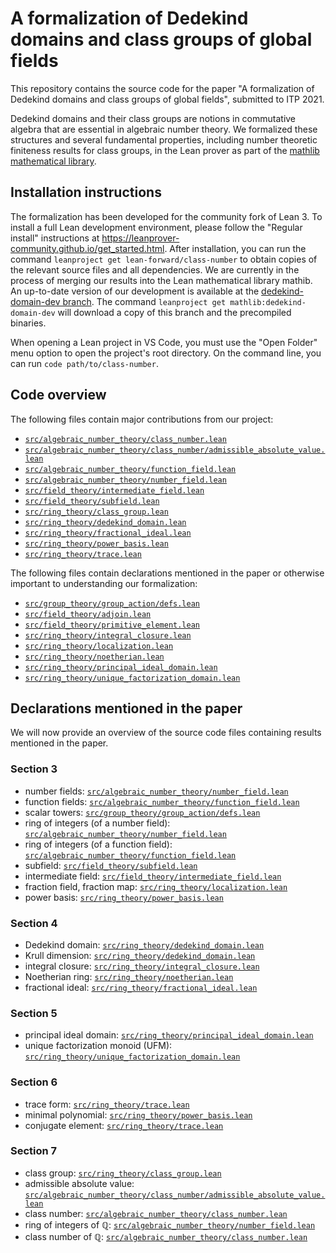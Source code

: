 # A formalization of Dedekind domains and class groups of global fields

This repository contains the source code for the paper "A formalization of Dedekind domains and class groups of global fields", submitted to ITP 2021.

Dedekind domains and their class groups are notions in commutative algebra that are essential in algebraic number theory.
We formalized these structures and several fundamental properties, including number theoretic finiteness results for class groups, in the Lean prover as part of the [mathlib mathematical library](https://github.com/leanprover-community/mathlib).

## Installation instructions

The formalization has been developed for the community fork of Lean 3.
To install a full Lean development environment, please follow the "Regular install" instructions at <https://leanprover-community.github.io/get_started.html>.
After installation, you can run the command `leanproject get lean-forward/class-number` to obtain copies of the relevant source files and all dependencies.
We are currently in the process of merging our results into the Lean mathematical library mathib.
An up-to-date version of our development is available at the [dedekind-domain-dev branch](https://github.com/leanprover-community/mathlib/tree/dedekind-domain-dev/).
The command `leanproject get mathlib:dedekind-domain-dev` will download a copy of this branch and the precompiled binaries.

When opening a Lean project in VS Code, you must use the "Open Folder" menu option to open the project's root directory.
On the command line, you can run `code path/to/class-number`.

## Code overview

The following files contain major contributions from our project:

 * [`src/algebraic_number_theory/class_number.lean`](src/class_number.lean)
 * [`src/algebraic_number_theory/class_number/admissible_absolute_value.lean`](src/admissible_absolute_value.lean)
 * [`src/algebraic_number_theory/function_field.lean`](src/function_field.lean)
 * [`src/algebraic_number_theory/number_field.lean`](src/number_field.lean)
 * [`src/field_theory/intermediate_field.lean`](src/intermediate_field.lean)
 * [`src/field_theory/subfield.lean`](src/subfield.lean)
 * [`src/ring_theory/class_group.lean`](src/class_group.lean)
 * [`src/ring_theory/dedekind_domain.lean`](src/dedekind_domain.lean)
 * [`src/ring_theory/fractional_ideal.lean`](src/fractional_ideal.lean)
 * [`src/ring_theory/power_basis.lean`](src/power_basis.lean)
 * [`src/ring_theory/trace.lean`](src/trace.lean)

The following files contain declarations mentioned in the paper or otherwise important to understanding our formalization:

 * [`src/group_theory/group_action/defs.lean`](src/defs.lean)
 * [`src/field_theory/adjoin.lean`](src/adjoin.lean)
 * [`src/field_theory/primitive_element.lean`](src/primitive_element.lean)
 * [`src/ring_theory/integral_closure.lean`](src/integral_closure.lean)
 * [`src/ring_theory/localization.lean`](src/localization.lean)
 * [`src/ring_theory/noetherian.lean`](src/noetherian.lean)
 * [`src/ring_theory/principal_ideal_domain.lean`](src/principal_ideal_domain.lean)
 * [`src/ring_theory/unique_factorization_domain.lean`](src/unique_factorization_domain.lean)

## Declarations mentioned in the paper

We will now provide an overview of the source code files containing results mentioned in the paper.

### Section 3

 * number fields: [`src/algebraic_number_theory/number_field.lean`](src/number_field.lean)
 * function fields: [`src/algebraic_number_theory/function_field.lean`](src/function_field.lean)
 * scalar towers: [`src/group_theory/group_action/defs.lean`](src/defs.lean)
 * ring of integers (of a number field): [`src/algebraic_number_theory/number_field.lean`](src/number_field.lean)
 * ring of integers (of a function field): [`src/algebraic_number_theory/function_field.lean`](src/function_field.lean)
 * subfield: [`src/field_theory/subfield.lean`](src/subfield.lean)
 * intermediate field: [`src/field_theory/intermediate_field.lean`](src/intermediate_field.lean)
 * fraction field, fraction map: [`src/ring_theory/localization.lean`](src/localization.lean)
 * power basis: [`src/ring_theory/power_basis.lean`](src/power_basis.lean)


### Section 4

 * Dedekind domain: [`src/ring_theory/dedekind_domain.lean`](src/dedekind_domain.lean)
 * Krull dimension: [`src/ring_theory/dedekind_domain.lean`](src/dedekind_domain.lean)
 * integral closure: [`src/ring_theory/integral_closure.lean`](src/integral_closure.lean)
 * Noetherian ring: [`src/ring_theory/noetherian.lean`](src/noetherian.lean)
 * fractional ideal: [`src/ring_theory/fractional_ideal.lean`](src/fractional_ideal.lean)

### Section 5
 * principal ideal domain: [`src/ring_theory/principal_ideal_domain.lean`](src/principal_ideal_domain.lean)
 * unique factorization monoid (UFM): [`src/ring_theory/unique_factorization_domain.lean`](src.unique_factorization_domain.lean)

### Section 6
 * trace form: [`src/ring_theory/trace.lean`](src/trace.lean)
 * minimal polynomial: [`src/ring_theory/power_basis.lean`](src/power_basis.lean)
 * conjugate element: [`src/ring_theory/trace.lean`](src/trace.lean)

### Section 7
 * class group: [`src/ring_theory/class_group.lean`](src/class_group.lean)
 * admissible absolute value: [`src/algebraic_number_theory/class_number/admissible_absolute_value.lean`](src/admissible_absolute_value.lean)
 * class number: [`src/algebraic_number_theory/class_number.lean`](src/class_number.lean)
 * ring of integers of ℚ: [`src/algebraic_number_theory/number_field.lean`](src/number_field.lean)
 * class number of ℚ: [`src/algebraic_number_theory/class_number.lean`](src/class_number.lean)
